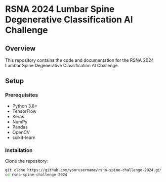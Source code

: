 # RSNA 2024 Lumbar Spine Degenerative Classification AI Challenge

## Overview
This repository contains the code and documentation for the RSNA 2024 Lumbar Spine Degenerative Classification AI Challenge.

## Setup
### Prerequisites
- Python 3.8+
- TensorFlow
- Keras
- NumPy
- Pandas
- OpenCV
- scikit-learn

### Installation
Clone the repository:
```bash
git clone https://github.com/yourusername/rsna-spine-challenge-2024.git
cd rsna-spine-challenge-2024
